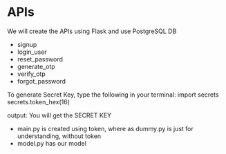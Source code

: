 # APIs
We will create the APIs using Flask and use PostgreSQL DB
- signup
- login_user
- reset_password
- generate_otp
- verify_otp
- forgot_password

To generate Secret Key, type the following in your terminal:
import secrets
secrets.token_hex(16)

output: You will get the SECRET KEY

- main.py is created using token, where as dummy.py is just for understanding, without token
- model.py has our model